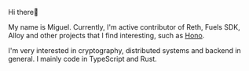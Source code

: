 Hi there👋

My name is Miguel. Currently, I'm active contributor of Reth, Fuels SDK, Alloy and other projects that I find interesting, such as [Hono](https://github.com/honojs/hono).

I'm very interested in cryptography, distributed systems and backend in general. I mainly code in TypeScript and Rust. 
